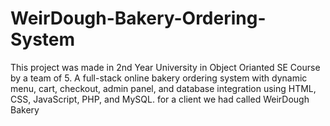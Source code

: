 # WeirDough-Bakery-Ordering-System
This project was made in 2nd Year University in Object Orianted SE Course by a team of 5. A full-stack online bakery ordering system with dynamic menu, cart, checkout, admin panel, and database integration using HTML, CSS, JavaScript, PHP, and MySQL. for a client we had called WeirDough Bakery
